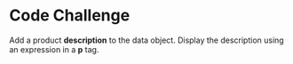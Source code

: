 # Code Challenge

Add a product **description** to the data object.
Display the description using an expression in a **p** tag.
